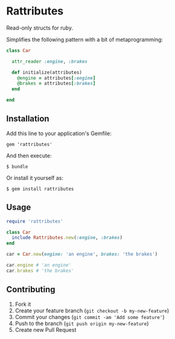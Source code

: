 # Rattributes

Read-only structs for ruby.

Simplifies the following pattern with a bit of metaprogramming:

```ruby
class Car

  attr_reader :engine, :brakes

  def initialize(attributes)
    @engine = attributes[:engine]
    @brakes = attributes[:brakes]
  end

end
```

## Installation

Add this line to your application's Gemfile:

    gem 'rattributes'

And then execute:

    $ bundle

Or install it yourself as:

    $ gem install rattributes

## Usage

```ruby
require 'rattributes'

class Car
  include Rattributes.new(:engine, :brakes)
end

car = Car.new(engine: 'an engine', brakes: 'the brakes')

car.engine # 'an engine'
car.brakes # 'the brakes'
```


## Contributing

1. Fork it
2. Create your feature branch (`git checkout -b my-new-feature`)
3. Commit your changes (`git commit -am 'Add some feature'`)
4. Push to the branch (`git push origin my-new-feature`)
5. Create new Pull Request
